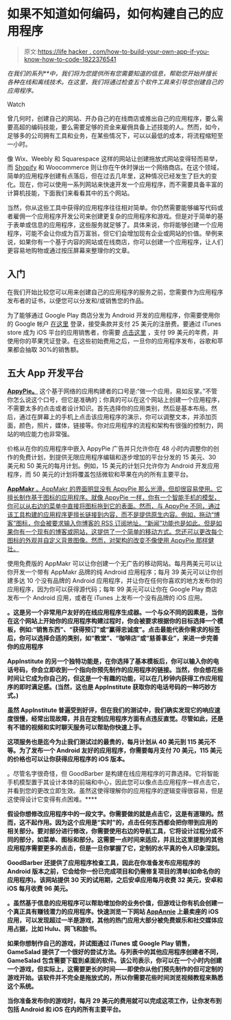 # 如果不知道如何编码，如何构建自己的应用程序

> 原文:[https://life hacker . com/how-to-build-your-own-app-if-you-know-how-to-code-1822376541](https://lifehacker.com/how-to-build-your-own-app-if-you-dont-know-how-to-code-1822376541)

*在我们的系列**中，我们将为您提供所有您需要知道的信息，帮助您开始并擅长各种在线和离线技术。在这里，我们将通过检查五个软件工具来引导您创建自己的应用程序。*

Watch

曾几何时，创建自己的网站、开办自己的在线商店或推出自己的应用程序，要么需要高超的编码技能，要么需要足够的资金来雇佣具备上述技能的人。然而，如今，足够多的公司拥有工具和业务，在某些情况下，可以以最低的成本，将流程缩短至一小时。

像 Wix、Weebly 和 Squarespace 这样的网站让创建拖放式网站变得轻而易举，而 [Shopify](https://lifehacker.com/how-to-launch-your-own-online-store-with-shopify-1821330162) 和 Woocommerce 则让你在午休时弹出一个网络商店。在这个领域，简单的应用程序创建有点落后，但在过去几年里，这种情况已经发生了巨大的变化。现在，你可以使用一系列网站来快速开发一个应用程序，而不需要具备丰富的计算机技能，下面我们来看看其中的五个网站。

当然，你从这些工具中获得的应用程序往往相对简单。你仍然需要能够编写代码或者雇佣一个应用程序开发公司来创建更复杂的应用程序和游戏。但是对于简单的基于表单或信息的应用程序，这些服务就足够了。具体来说，你将能够创建一个应用程序，可能不会让你成为百万富翁，但它们会增加现有企业或网站的价值。举例来说，如果你有一个基于内容的网站或在线商店，你可以创建一个应用程序，让人们更容易地购物或通过按压屏幕来整理你的文章。

## **入门**

在我们开始比较您可以用来创建自己的应用程序的服务之前，您需要作为应用程序发布者的证书，以便您可以分发和/或销售您的作品。

为了能够通过 Google Play 商店分发为 Android 开发的应用程序，你需要使用你的 Google 帐户 [在这里](https://play.google.com/apps/publish/signup/) 登录，接受条款并支付 25 美元的注册费。要通过 iTunes store 成为 iOS 平台的应用销售者，你需要 [点击这里](https://developer.apple.com/programs/enroll/) ，支付 99 美元的年费，并使用你的苹果凭证登录。在这些初始费用之后，一旦你的应用程序发布，谷歌和苹果都会抽取 30%的销售额。

## **五大 App 开发平台**

[**AppyPie。**](https://www.appypie.com/) 这个基于网络的应用构建者的口号是:“做一个应用，易如反掌。”不管你怎么说这个口号，但它是准确的；你真的可以在这个网站上创建一个应用程序，不需要太多的点击或者设计知识。首先选择你的应用类别，然后是基本布局。然后，通过在屏幕上的手机上点击该应用程序的演示，你可以调整文本，并添加页面，颜色，照片，媒体，链接等。你对应用程序的流程和架构有很强的控制力，网站的响应能力也非常强。

价格从在你的应用程序中嵌入 AppyPie 广告并只允许你在 48 小时内调整你的创作的免费计划，到提供无限应用程序编辑和逐步增加的平台分发的 15 美元、30 美元和 50 美元的每月计划。例如，15 美元的计划只允许你为 Android 开发应用程序，而 50 美元的计划将覆盖包括微软和苹果在内的所有主要平台。

[**AppMakr** 。AppMakr 的界面明显没有 AppyPie 那么光滑，但却很容易使用。它擅长制作基于图标的应用程序。就像 AppyPie 一样，你有一个智能手机的模型，你可以从右边的菜单中直接将图标拖到它的表面。然而，与 AppyPie 不同，通过该工具构建的应用程序更擅长链接到内容，而不是提供原生内容。例如，拖动“博客”图标，你会被要求输入你博客的 RSS 订阅地址。“新闻”功能也是如此。但是如果你有一个现有的博客或网站，这提供了一个简单的移动方式。您还可以更改每个图标的外观并自定义背景图像。然而，对架构的改变不像使用 AppyPie 那样健壮。](http://www.appmakr.com/) 

使用免费版的 AppMakr 可以让你创建一个无广告的移动网站。每月两美元可以让你开发一个带有 AppMakr 品牌的纯 Android 应用程序；每月 39 美元可以让你创建多达 10 个没有品牌的 Android 应用程序，并让你在任何你喜欢的地方发布你的应用程序，因为你可以获得源代码；每年 99 美元可以让你在 Google Play 商店发布一个 Android 应用，或者在 iTunes 上发布一个没有品牌的 iOS 应用。

[](https://appinstitute.com/)**。这是另一个非常用户友好的在线应用程序生成器。一个与众不同的因素是，当你在这个网站上开始你的应用程序构建过程时，你会被要求根据你的目标选择一个模板，例如:“销售东西”、“获得预订”或“赢得忠诚度”。点击最能代表你需求的标签后，你可以选择合适的类别，如“教堂”、“咖啡店”或“慈善事业”，来进一步完善你的应用程序** 

**AppInstitute 的另一个独特功能是，在你选择了基本模板后，你可以输入你的电话号码，你会立即收到一个指向你预先制作的应用程序的链接。当然，你会想花些时间让它成为你自己的，但这是一个有趣的功能，可以在几秒钟内获得工作应用程序的即时满足感。(当然，这也是 AppInstitute 获取你的电话号码的一种巧妙方式。)** 

**虽然 AppInstitute 普遍受到好评，但在我们的测试中，我们确实发现它的响应速度很慢，经常出现故障，并且在定制应用程序方面有点违反直觉。尽管如此，还是有不错的视频和实时聊天服务可以帮助你快速上手。** 

**这项服务也是迄今为止我们测试过的最贵的，每月计划从 40 美元到 115 美元不等。为了发布一个 Android 友好的应用程序，你需要每月支付 70 美元，115 美元的价格也可以让你获得应用程序的 iOS 版本。** 

**[](https://www.goodbarber.com/pwa/)**。尽管名字很奇怪，但 GoodBarber 是构建在线应用程序的可靠选择。它将智能手机模型置于其设计本体的前端和中心，因此您可以像点击应用程序一样点击它，并看到您的更改立即生效。虽然这使得理解你的应用程序的逻辑变得很容易，但是这使得设计它变得有点困难。**** 

****假设你想修改应用程序中的一段文字。你需要做的就是点击它，这是有道理的。然而，这不起作用。因为这个应用是“实时”的，点击任何东西都会把你带到应用的相关部分。要对部分进行修改，你需要使用右边的导航工具，它将设计过程分成不同的部分，如菜单、图标和部分。这需要一点时间来适应，并且比这里提到的其他应用程序需要更多的点击，但是一旦你掌握了它，定制的水平真的令人印象深刻。**** 

****GoodBarber 还提供了应用程序检查工具，因此在你准备发布应用程序的 Android 版本之前，它会给你一份已完成项目和仍需修复项目的清单(如命名你的应用程序)。该网站提供 30 天的试用期，之后安卓应用每月收费 32 美元，安卓和 iOS 每月收费 96 美元。**** 

****[](https://gamesalad.com/)**。虽然基于信息的应用程序可以帮助增加你的业务价值，但游戏让你有机会创建一个真正具有赚钱潜力的应用程序。快速浏览一下网站 [AppAnnie](https://www.appannie.com/en/apps/ios/top/) 上最卖座的 iOS 应用，可以发现超过一半是游戏，其他的热门应用大部分被免费娱乐和社交媒体应用占据，比如 Hulu、网飞和脸书。****** 

******如果你想制作自己的游戏，并试图通过 iTunes 或 Google Play 销售，GameSalad 提供了一个很好的尝试方法。与列表中的其他应用程序创建者不同，GameSalad 包含需要下载到桌面的软件。该公司表示，你可以在一个小时内创建一个游戏，但实际上，这需要更长的时间——即使你从他们预先制作的但可定制的游戏开始。该软件并不完全是拖放式的，所以你需要花些时间浏览视频教程来熟悉这个系统。****** 

******当你准备发布你的游戏时，每月 29 美元的费用就可以完成这项工作，让你发布到包括 Android 和 iOS 在内的所有主要平台。******